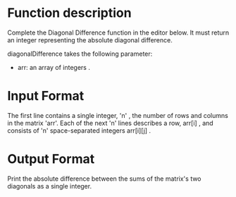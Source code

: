 # Function description

Complete the Diagonal Difference function in the editor below. It must return an integer representing the absolute diagonal difference.

diagonalDifference takes the following parameter:

  * arr: an array of integers .
# Input Format

The first line contains a single integer, 'n'  , the number of rows and columns in the matrix 'arr'.
Each of the next 'n' lines describes a row, arr[i] , and consists of 'n' space-separated integers arr[i][j] .

# Output Format

Print the absolute difference between the sums of the matrix's two diagonals as a single integer.
